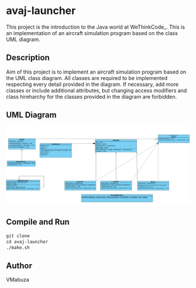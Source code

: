 # avaj-launcher

This project is the introduction to the Java world at WeThinkCode_. This is an implementation of an aircraft simulation program based on the class UML diagram.

## Description
Aim of this project is to implement an aircraft simulation program based on the UML class diagram. All classes are required to be implemented respecting every detail provided in the diagram. If necessary, add more classes or include additional attributes, but changing access modifiers and class hireharchy for the classes provided in the diagram are forbidden.

## UML Diagram
![Screenshot](avaj_uml.jpg)

## Compile and Run

```
git clone
cd avaj-launcher
./make.sh
```

## Author
VMabuza
